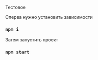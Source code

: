 Тестовое

Сперва нужно установить зависимости

### `npm i`

Затем запустить проект 

### `npm start`
